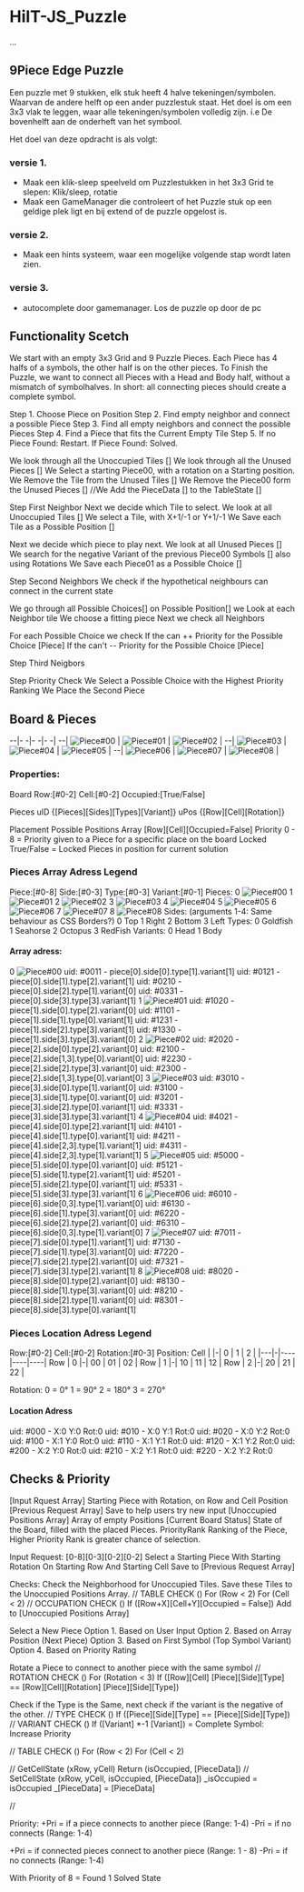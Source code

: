# HiIT-JS_Puzzle
 ...

## 9Piece Edge Puzzle
Een puzzle met 9 stukken, elk stuk heeft 4 halve tekeningen/symbolen.
Waarvan de andere helft op een ander puzzlestuk staat.
Het doel is om een 3x3 vlak te leggen, waar alle tekeningen/symbolen 
volledig zijn. i.e De bovenhelft aan de onderheft van het symbool.

Het doel van deze opdracht is als volgt:
### versie 1.
  - Maak een klik-sleep speelveld om Puzzlestukken in het 3x3 Grid te slepen: Klik/sleep, rotatie
  - Maak een GameManager die controleert of het Puzzle stuk op een geldige plek ligt en bij extend of de puzzle opgelost is.

### versie 2.
- Maak een hints systeem, waar een mogelijke volgende stap wordt laten zien.

### versie 3.
- autocomplete door gamemanager. Los de puzzle op door de pc

## Functionality Scetch
We start with an empty 3x3 Grid and 9 Puzzle Pieces. Each Piece has 4 halfs of a symbols, the other half is on the other pieces.
To Finish the Puzzle, we want to connect all Pieces with a Head and Body half, without a mismatch of symbolhalves. 
In short: all connecting pieces should create a complete symbol.


Step 1. Choose Piece on Position
Step 2. Find empty neighbor and connect a possible Piece
Step 3. Find all empty neighbors and connect the possible Pieces
Step 4. Find a Piece that fits the Current Empty Tile
Step 5. If no Piece Found: Restart.
        If Piece Found: Solved. 


We look through all the Unoccupied Tiles []
We look through all the Unused Pieces []
We Select a starting Piece00, with a rotation on a Starting position.
We Remove the Tile from the Unused Tiles []
We Remove the Piece00 form the Unused Pieces []
 //We Add the PieceData [] to the TableState []

Step First Neighbor
Next we decide which Tile to select.
 We look at all Unoccupied Tiles []
 We select a Tile, with X+1/-1 or Y+1/-1
 We Save each Tile as a Possible Position []

Next we decide which piece to play next.
 We look at all Unused Pieces []
 We search for the negative Variant of the previous Piece00 Symbols []
  also using Rotations
 We Save each Piece01 as a Possible Choice []

Step Second Neighbors
 We check if the hypothetical neighbours can connect in the current state

We go through all Possible Choices[] on Possible Position[]
 we Look at each Neighbor tile
 We choose a fitting piece
 Next we check all Neighbors

 For each Possible Choice we check 
 If the can ++ Priority for the Possible Choice [Piece]
 If the can't -- Priority for the Possible Choice [Piece]

Step Third Neigbors

Step Priority Check 
 We Select a Possible Choice with the Highest Priority Ranking
 We Place the Second Piece




## Board & Pieces
--|-                              -|-                              -|-                              -|
--| ![Piece#00](src/img/IMG00.jpg) | ![Piece#01](src/img/IMG01.jpg) | ![Piece#02](src/img/IMG02.jpg) |
--| ![Piece#03](src/img/IMG03.jpg) | ![Piece#04](src/img/IMG04.jpg) | ![Piece#05](src/img/IMG05.jpg) |
--| ![Piece#06](src/img/IMG06.jpg) | ![Piece#07](src/img/IMG07.jpg) | ![Piece#08](src/img/IMG08.jpg) |

### Properties:
Board
 Row:[#0-2] Cell:[#0-2] Occupied:[True/False]

Pieces
 uID {[Pieces][Sides][Types][Variant]}
 uPos {[Row][Cell][Rotation]}

Placement
 Possible Positions Array [Row][Cell][Occupied=False]
 Priority 0 - 8 = Priority given to a Piece for a specific place on the board
 Locked True/False = Locked Pieces in position for current solution

### Pieces Array Adress Legend
Piece:[#0-8] Side:[#0-3] Type:[#0-3] Variant:[#0-1]
Pieces:
 0 ![Piece#00](src/img/IMG00.jpg)
 1 ![Piece#01](src/img/IMG01.jpg)
 2 ![Piece#02](src/img/IMG02.jpg)
 3 ![Piece#03](src/img/IMG03.jpg)
 4 ![Piece#04](src/img/IMG04.jpg)
 5 ![Piece#05](src/img/IMG05.jpg)
 6 ![Piece#06](src/img/IMG06.jpg)
 7 ![Piece#07](src/img/IMG07.jpg)
 8 ![Piece#08](src/img/IMG08.jpg)
Sides: (arguments 1-4: Same behaviour as CSS Borders?)
 0 Top
 1 Right
 2 Bottom
 3 Left
Types:
 0 Goldfish
 1 Seahorse
 2 Octopus
 3 RedFish
Variants:
 0 Head
 1 Body

#### Array adress:
 0 ![Piece#00](src/img/IMG00.jpg)
uid: #0011 - piece[0].side[0].type[1].variant[1]
uid: #0121 - piece[0].side[1].type[2].variant[1]
uid: #0210 - piece[0].side[2].type[1].variant[0]
uid: #0331 - piece[0].side[3].type[3].variant[1]
 1 ![Piece#01](src/img/IMG01.jpg)
uid: #1020 - piece[1].side[0].type[2].variant[0]
uid: #1101 - piece[1].side[1].type[0].variant[1]
uid: #1231 - piece[1].side[2].type[3].variant[1]
uid: #1330 - piece[1].side[3].type[3].variant[0]
 2 ![Piece#02](src/img/IMG02.jpg)
uid: #2020 - piece[2].side[0].type[2].variant[0]
uid: #2100 - piece[2].side[1,3].type[0].variant[0]
uid: #2230 - piece[2].side[2].type[3].variant[0]
uid: #2300 - piece[2].side[1,3].type[0].variant[0]
 3 ![Piece#03](src/img/IMG03.jpg)
uid: #3010 - piece[3].side[0].type[1].variant[0]
uid: #3100 - piece[3].side[1].type[0].variant[0]
uid: #3201 - piece[3].side[2].type[0].variant[1]
uid: #3331 - piece[3].side[3].type[3].variant[1]
 4 ![Piece#04](src/img/IMG04.jpg)
uid: #4021 - piece[4].side[0].type[2].variant[1]
uid: #4101 - piece[4].side[1].type[0].variant[1]
uid: #4211 - piece[4].side[2,3].type[1].variant[1]
uid: #4311 - piece[4].side[2,3].type[1].variant[1]
 5 ![Piece#05](src/img/IMG05.jpg)
uid: #5000 - piece[5].side[0].type[0].variant[0]
uid: #5121 - piece[5].side[1].type[2].variant[1]
uid: #5201 - piece[5].side[2].type[0].variant[1]
uid: #5331 - piece[5].side[3].type[3].variant[1]
 6 ![Piece#06](src/img/IMG06.jpg)
uid: #6010 - piece[6].side[0,3].type[1].variant[0]
uid: #6130 - piece[6].side[1].type[3].variant[0]
uid: #6220 - piece[6].side[2].type[2].variant[0]
uid: #6310 - piece[6].side[0,3].type[1].variant[0]
 7 ![Piece#07](src/img/IMG07.jpg)
uid: #7011 - piece[7].side[0].type[1].variant[1]
uid: #7130 - piece[7].side[1].type[3].variant[0]
uid: #7220 - piece[7].side[2].type[2].variant[0]
uid: #7321 - piece[7].side[3].type[2].variant[1]
 8 ![Piece#08](src/img/IMG08.jpg)
uid: #8020 - piece[8].side[0].type[2].variant[0]
uid: #8130 - piece[8].side[1].type[3].variant[0]
uid: #8210 - piece[8].side[2].type[1].variant[0]
uid: #8301 - piece[8].side[3].type[0].variant[1]

### Pieces Location Adress Legend
 Row:[#0-2] Cell:[#0-2] Rotation:[#0-3]
Position:
Cell |   |-|  0 |  1 |  2 |
     |---|-|----|----|----|
 Row | 0 |-| 00 | 01 | 02 |
 Row | 1 |-| 10 | 11 | 12 |
 Row | 2 |-| 20 | 21 | 22 |

Rotation: 
  0 = 0°
  1 = 90°
  2 = 180°
  3 = 270°

#### Location Adress
  uid: #000 - X:0 Y:0 Rot:0
  uid: #010 - X:0 Y:1 Rot:0
  uid: #020 - X:0 Y:2 Rot:0
  uid: #100 - X:1 Y:0 Rot:0
  uid: #110 - X:1 Y:1 Rot:0
  uid: #120 - X:1 Y:2 Rot:0
  uid: #200 - X:2 Y:0 Rot:0
  uid: #210 - X:2 Y:1 Rot:0
  uid: #220 - X:2 Y:2 Rot:0


## Checks & Priority
[Input Rquest Array] Starting Piece with Rotation, on Row and Cell Position
[Previous Request Array] Save to help users try new input
[Unoccupied Positions Array] Array of empty Positions
[Current Board Status] State of the Board, filled with the placed Pieces.
PriorityRank Ranking of the Piece, Higher Priority Rank is greater chance of selection.


Input Request: [0-8][0-3][0-2][0-2]
Select a Starting Piece
 With Starting Rotation
 On Starting Row
 And Starting Cell
Save to [Previous Request Array]

Checks:
Check the Neighborhood for Unoccupied Tiles. Save these Tiles to the Unoccupied Positions Array.
// TABLE CHECK ()
For (Row < 2)
 For (Cell < 2)
 // OCCUPATION CHECK ()
  If ([Row+X][Cell+Y][Occupied = False])
   Add to [Unoccupied Positions Array]

Select a New Piece
 Option 1. Based on User Input
 Option 2. Based on Array Position (Next Piece)
 Option 3. Based on First Symbol (Top Symbol Variant)
 Option 4. Based on Priority Rating

Rotate a Piece to connect to another piece with the same symbol
// ROTATION CHECK ()
For (Rotation < 3)
If ([Row][Cell] [Piece][Side][Type] == [Row][Cell][Rotation] [Piece][Side][Type])

Check if the Type is the Same, next check if the variant is the negative of the other.
// TYPE CHECK ()
If ([Piece][Side][Type] == [Piece][Side][Type])
// VARIANT CHECK ()
 If ([Variant] *-1 [Variant])
  = Complete Symbol: Increase Priority

// TABLE CHECK ()
For (Row < 2)
 For (Cell < 2)

// GetCellState (xRow, yCell)
Return (isOccupied, [PieceData])
// SetCellState (xRow, yCell, isOccupied, [PieceData])
_isOccupied = isOccupied
_[PieceData] = [PieceData]

// 

Priority: 
 +Pri = if a piece connects to another piece (Range: 1-4)
 -Pri = if no connects (Range: 1-4)
 
 +Pri = if connected pieces connect to another piece (Range: 1 - 8)
 -Pri = if no connects (Range: 1-4)

With Priority of 8 = Found 1 Solved State